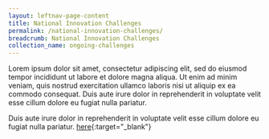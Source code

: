 ```yaml
---
layout: leftnav-page-content
title: National Innovation Challenges
permalink: /national-innovation-challenges/
breadcrumb: National Innovation Challenges
collection_name: ongoing-challenges
---
```

Lorem ipsum dolor sit amet, consectetur adipiscing elit, sed do eiusmod tempor incididunt ut labore et dolore magna aliqua. Ut enim ad minim veniam, quis nostrud exercitation ullamco laboris nisi ut aliquip ex ea commodo consequat. Duis aute irure dolor in reprehenderit in voluptate velit esse cillum dolore eu fugiat nulla pariatur.

Duis aute irure dolor in reprehenderit in voluptate velit esse cillum dolore eu fugiat nulla pariatur. [here](https://form.gov.sg/#!/5dafdae5d665e20012d3cdbf){:target="_blank"}

